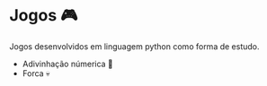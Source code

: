 # Jogos 🎮 
Jogos desenvolvidos em linguagem python como forma de estudo.

* Adivinhação númerica 🔢
* Forca 💀

